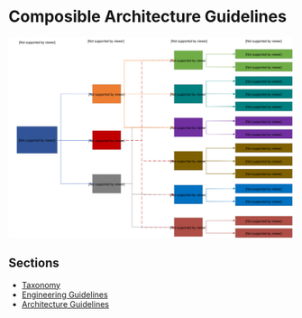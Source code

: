 # Composible Architecture Guidelines

![alt text](https://github.com/dfds/cag/blob/master/docs/images/Composable_Architecture_Guidelines_Impact_Map.svg "Impact Map - CAG")

## Sections

   * [Taxonomy](docs/taxonomy/DEFAULT.md)
   * [Engineering Guidelines](docs/guidelines/engineering/ENGINEERING.md)
   * [Architecture Guidelines](docs/guidelines/microservices/DEFAULT.md)